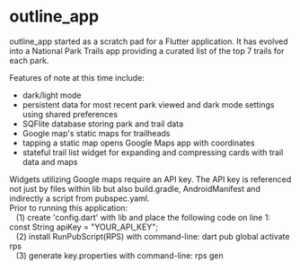 # outline_app

outline_app started as a scratch pad for a Flutter application. It has evolved into a National Park Trails app providing a curated list of the top 7 trails for each park.

Features of note at this time include:
  - dark/light mode
  - persistent data for most recent park viewed and dark mode
    settings using shared preferences
  - SQFlite database storing park and trail data
  - Google map's static maps for trailheads
  - tapping a static map opens Google Maps app with coordinates
  - stateful trail list widget for expanding and compressing cards
    with trail data and maps

Widgets utilizing Google maps require an API key. The API key is referenced not just by files within lib but also build.gradle, AndroidManifest and indirectly a script
from pubspec.yaml.<br /> 
Prior to running this application:<br /> 
&nbsp;&nbsp;&nbsp;(1) create 'config.dart' with lib and place the following code on line 1:&nbsp;&nbsp;&nbsp;&nbsp; const String apiKey = "YOUR_API_KEY";<br />
&nbsp;&nbsp;&nbsp;(2) install RunPubScript(RPS) with command-line: dart pub global activate rps<br />
&nbsp;&nbsp;&nbsp;(3) generate key.properties with command-line: rps gen<br />
